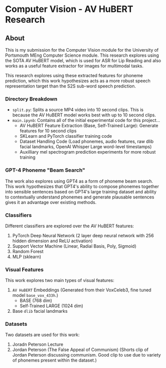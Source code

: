# Computer Vision - AV HuBERT Research

## About

This is my submission for the Computer Vision module for the University
of Portsmouth MEng Computer Science module. This research explores using
the SOTA AV HuBERT model, which is used for ASR for Lip Reading and also
works as a useful feature extractor for images for multimodal tasks.

This research explores using these extracted features for phoneme prediction,
which this work hypothesizes acts as a more robust speech representation
target than the S2S sub-word speech prediction.

### Directory Breakdown

- `split.py`: Splits a source MP4 video into 10 second clips. This is because
  the AV HuBERT model works best with up to 10 second clips.
- `main.ipynb`: Contains all of the initial experimental code for this project...
  - AV HuBERT Feature Extraction (Base, Self-Trained Large): Generate features
    for 10 second clips
  - SKLearn and PyTorch classifier training code
  - Dataset Handling Code (Load phonemes, audio features, raw dlib facial
    landmarks, OpenAI Whisper Large word-level timestamps)
  - Auxilliary mel spectrogram prediction experiments for more robust training

### GPT-4 Phoneme "Beam Search"

The work also explores using GPT4 as a form of phoneme beam search. This
work hypothesizes that GPT4's ability to compose phonemes together into
sensible sentences based on GPT4's large training dataset and ability
to contextually understand phonemes and generate plausable sentences
gives it an advantage over existing methods.

### Classifiers

Different classifiers are explored over the AV HuBERT features:
1. PyTorch Deep Neural Network (2 layer deep neural network with 256 hidden dimension
   and ReLU activation)
2. Support Vector Machine (Linear, Radial Basis, Poly, Sigmoid)
3. Random Forest
4. MLP (sklearn)

### Visual Features

This work explores two main types of visual features:
1. `AV HuBERT` Embeddings (Generated from their VoxCeleb3, 
   fine tuned model `base_vox_433h`.)
   - BASE  (768 dim)
   - Self-Trained LARGE (1024 dim)
2. Base `dlib` facial landmarks

### Datasets

Two datasets are used for this work:
<!--
1. VoxCeleb (This is a standard dataset used in Lip Reading research as it
   contains many videos with the lips of celebrities speaking clearly visible.
   LRS3 is also considered, but not explored in this work as written consent
   needs to be obtained before using this dataset for research.).
   As the AV HuBERT model used in this work has been fine tuned on this dataset,
   only the test set portion of this dataset is used for evaluation for fairness.
   VoxCeleb2 was considered at first, but the audio visual dataset is restricted
   and requires a password.
-->
1. Joradn Peterson Lecture
2. Jordan Peterson (The False Appeal of Communism) (Shorts clip of Jordan Peterson discussing
   communism. Good clip to use due to variety of phonemes present within the
   dataset.)
<!--
3. Personal Dataset (This is a personal dataset used for initial experiments
   with a mixture of celebrities speaking, with the videos being chosen for
   the varieties of phonemes expressed during the videos.)
-->